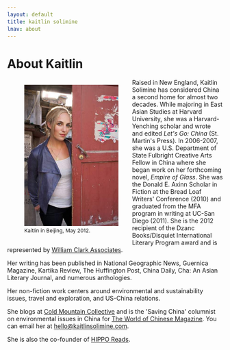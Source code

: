 ```yaml
---
layout: default
title: kaitlin solimine
lnav: about
---
```


# About Kaitlin

<figure style="float: left;margin-right: 32px;" class="vh600 clearfix">
  <img src="/images/kato-optimized.jpg" alt="Silverlake Jubilee Festival" style="width: 220px;" />
  <figcaption style="font-size: 12px;">Kaitlin in Beijing, May 2012.</figcaption>
</figure>

Raised in New England, Kaitlin Solimine has considered China a second home for almost two decades. While majoring in East Asian Studies at Harvard University, she was a Harvard-Yenching scholar and wrote and edited _Let's Go: China_ (St. Martin's Press). In 2006-2007, she was a U.S. Department of State Fulbright Creative Arts Fellow in China where she began work on her forthcoming novel, _Empire of Glass_. She was the Donald E. Axinn Scholar in Fiction at the Bread Loaf Writers' Conference (2010) and graduated from the MFA program in writing at UC-San Diego (2011). She is the 2012 recipient of the Dzanc Books/Disquiet International Literary Program award and is represented by [William Clark Associates]( http://www.wmclark.com/).

Her writing has been published in National Geographic News, Guernica Magazine, Kartika Review, The Huffington Post, China Daily, Cha: An Asian Literary Journal, and numerous anthologies. 

Her non-fiction work centers around environmental and sustainability issues, travel and exploration, and US-China relations.

She blogs at [Cold Mountain Collective](http://www.coldmountaincollective.com) and is the 'Saving China' columnist on environmental issues in China for [The World of Chinese Magazine](http://www.theworldofchinese.com/magazine). You can email her at hello@kaitlinsolimine.com.

She is also the co-founder of [HIPPO Reads](http://www.hipporeads.com).

<br clear="all" />